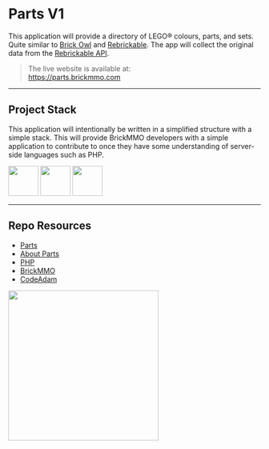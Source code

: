 # Parts V1

This application will provide a directory of LEGO® colours, parts, and sets. Quite similar to [Brick Owl](https://www.brickowl.com/) and [Rebrickable](https://rebrickable.com/). The app will collect the original data from the [Rebrickable API](https://rebrickable.com/api/).

> The live website is available at:  
> https://parts.brickmmo.com

---

## Project Stack

This application will intentionally be written in a simplified structure with a simple stack. This will provide BrickMMO developers with a simple application to contribute to once they have some understanding of server-side languages such as PHP.

<img src="https://console.codeadam.ca/api/image/php" width="60"> <img src="https://console.codeadam.ca/api/image/mysql" width="60"> <img src="https://console.codeadam.ca/api/image/w3css" width="60">

---

## Repo Resources

- [Parts](https://parts.brickmmo.com)
- [About Parts](https://brickmmo.github.io/parts-about/)
- [PHP](https://php.net)
- [BrickMMO](https://brickmmo.com)
- [CodeAdam](https://codeadam.ca)

<a href="https://brickmmo.com">
<img src="https://brickmmo.com/images/brickmmo-logo-horizontal.jpg" width="300">
</a>
